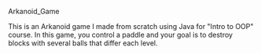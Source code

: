 Arkanoid_Game

This is an Arkanoid game I made from scratch using Java for "Intro to OOP" course.
In this game, you control a paddle and your goal is to destroy blocks with several balls that differ each level.
